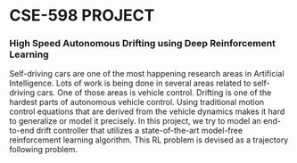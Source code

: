 # CSE-598 PROJECT
### High Speed Autonomous Drifting using Deep Reinforcement Learning 
Self-driving cars are one of the most happening research areas in Artificial Intelligence. Lots of work is being done in several areas related to self-driving cars. One of those areas is vehicle control. Drifting is one of the hardest parts of autonomous vehicle control. Using traditional motion control equations that are derived from the vehicle dynamics makes it hard to generalize or model it precisely. In this project, we try to model an end-to-end drift controller that utilizes a state-of-the-art model-free reinforcement learning algorithm. This RL problem is devised as a trajectory following problem.
